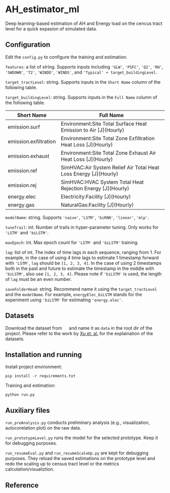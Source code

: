 # AH_estimator_ml

Deep learning-based estimation of AH and Energy load on 
the cencus tract level for a quick expasion of simulated data.

## Configuration
Edit the `config.py` to configure the training and estimation.

`features`: a list of string. Supports inputs including 
`'GLW'`, `'PSFC'`, `'Q2'`, `'RH'`, `'SWDOWN'`, `'T2'`, `'WINDD'`, `'WINDS'`, 
and `'Typical' + target_buildingLevel`.

`target_tractLevel`: string. Supports inputs in the `Short Name`
column of the following table.

`target_buildingLevel`: string. Supports inputs in the `Full Name`
column of the following table.



| Short Name | Full Name                                                         |
|------------|-------------------------------------------------------------------|
| emission.surf  | Environment:Site Total Surface Heat Emission to Air \[J](Hourly)  |
| emission.exfiltration | Environment:Site Total Zone Exfiltration Heat Loss \[J](Hourly)   | 
| emission.exhaust | Environment:Site Total Zone Exhaust Air Heat Loss \[J](Hourly)    |
| emission.ref | SimHVAC:Air System Relief Air Total Heat Loss Energy \[J](Hourly) |
| emission.rej | SimHVAC:HVAC System Total Heat Rejection Energy \[J](Hourly)      |
| energy.elec | Electricity:Facility \[J](Hourly)                                 |
| energy.gas | NaturalGas:Facility \[J](Hourly)                                  |


`modelName`: string. Supports `'naive'`, `'LSTM'`, `'biRNN'`, `'linear'`, 
`'mlp'`.

`tuneTrail`: int. Number of trails in hyper-parameter tuning. Only works
for `'LSTM'` and `'biLSTM'`.

`maxEpoch`: int. Max epoch count for `'LSTM'` and `'biLSTM'` training.

`lag`: list of int. The index of time lags in each sequence, ranging from 1. 
For example, in the case of using 4 time lags to estimate 1 timestamp forward with `'LSTM'`, 
`lag` should be `[1, 2, 3, 4]`. In the case of using 2 timestamps both in the past
and future to estimate the timestamp in the middle with `'biLSTM'`, also use
`[1, 2, 3, 4]`. Please note if `'biLSTM'` is used, the length of `lag` must be 
an even number.

`saveFolderHead`: string. Recommend name it using the `target_tractLevel`
and the `modelName`. For example, `energyElec_biLSTM` stands for the experiment
using `'biLSTM'` for estimating `'energy.elec'`.

## Datasets
Download the dataset from `  ` and name it as `data` in the root dir of the project.
Please refer to the work by [Xu et. al.](https://github.com/IMMM-SFA/xu_etal_2022_sdata)
for the explaination of the datasets.

## Installation and running

Install project environment:
```
pip install -r requirements.txt
```
Training and estimation:
```
python run.py
```

## Auxiliary files
`run_preAnalysis.py` conducts preliminary analysis (e.g., visualization, autocorelation plot) 
on the raw data.

`run_prototypeLevel.py` runs the model for the selected prototype. Keep it for
debugging purposes.

`run_resumeEval.py` and `run_resumeScaleUp.py` are kept for debugging purposes. They 
reload the saved estimations on the prototype level and redo the scaling up
to census tract level or the metrics calculation/visualiztion.

## Reference


